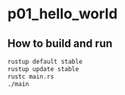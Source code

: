 # p01_hello_world

## How to build and run

```bash
rustup default stable
rustup update stable
rustc main.rs
./main
```

